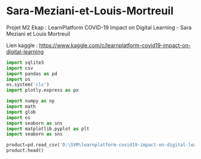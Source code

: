 # Sara-Meziani-et-Louis-Mortreuil
Projet M2 Ekap : LearnPlatform COVID-19 Impact on Digital Learning - Sara Meziani et Louis Mortreuil

Lien kaggle : https://www.kaggle.com/c/learnplatform-covid19-impact-on-digital-learning



```python
import sqlite3
import csv 
import pandas as pd
import os
os.system('cls')
import plotly.express as px

import numpy as np 
import math
import glob
import os
import seaborn as sns
import matplotlib.pyplot as plt
import seaborn as sns


```


```python
product=pd.read_csv('D:\SVM\learnplatform-covid19-impact-on-digital-learning\products_info.csv', sep= ',')
product.head()

```
